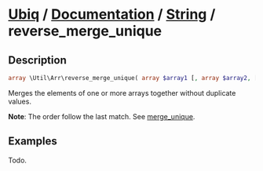 [Ubiq](https://github.com/Pixel418/Ubiq#readme) / [Documentation](../index.md#readme) / [String](../index.md#array) / reverse_merge_unique
======


Description
-------- 

```php
array \Util\Arr\reverse_merge_unique( array $array1 [, array $array2, [ … ] ] );
```

Merges the elements of one or more arrays together without duplicate values. <br>

**Note**: The order follow the last match. See [merge_unique](./merge_unique.md#readme).



Examples
--------

Todo.